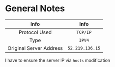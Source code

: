 # General Notes

|Info                   | Info           |
|:---:                  | :---:          |
|Protocol Used          | `TCP/IP`       |
|Type                   | `IPV4`         |
|Original Server Address| `52.219.136.15`|

I have to ensure the server IP via `hosts` modification
